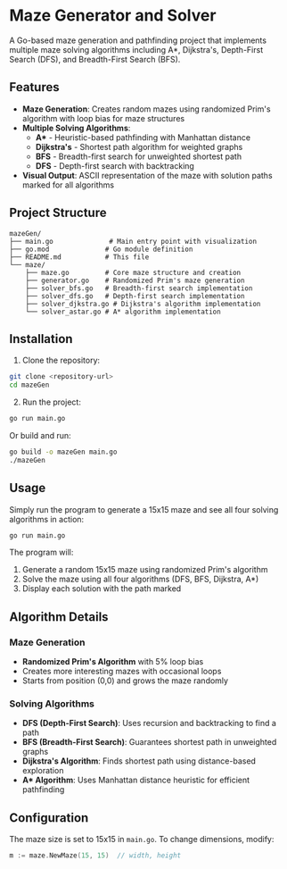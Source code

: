 # Maze Generator and Solver

A Go-based maze generation and pathfinding project that implements multiple maze solving algorithms including A\*, Dijkstra's, Depth-First Search (DFS), and Breadth-First Search (BFS).

## Features

- **Maze Generation**: Creates random mazes using randomized Prim's algorithm with loop bias for maze structures
- **Multiple Solving Algorithms**:
  - **A\*** - Heuristic-based pathfinding with Manhattan distance
  - **Dijkstra's** - Shortest path algorithm for weighted graphs
  - **BFS** - Breadth-first search for unweighted shortest path
  - **DFS** - Depth-first search with backtracking
- **Visual Output**: ASCII representation of the maze with solution paths marked for all algorithms

## Project Structure

```
mazeGen/
├── main.go              # Main entry point with visualization
├── go.mod              # Go module definition
├── README.md           # This file
└── maze/
    ├── maze.go         # Core maze structure and creation
    ├── generator.go    # Randomized Prim's maze generation
    ├── solver_bfs.go   # Breadth-first search implementation
    ├── solver_dfs.go   # Depth-first search implementation
    ├── solver_djkstra.go # Dijkstra's algorithm implementation
    └── solver_astar.go # A* algorithm implementation
```

## Installation

1. Clone the repository:

```bash
git clone <repository-url>
cd mazeGen
```

2. Run the project:

```bash
go run main.go
```

Or build and run:

```bash
go build -o mazeGen main.go
./mazeGen
```

## Usage

Simply run the program to generate a 15x15 maze and see all four solving algorithms in action:

```bash
go run main.go
```

The program will:

1. Generate a random 15x15 maze using randomized Prim's algorithm
2. Solve the maze using all four algorithms (DFS, BFS, Dijkstra, A\*)
3. Display each solution with the path marked

## Algorithm Details

### Maze Generation

- **Randomized Prim's Algorithm** with 5% loop bias
- Creates more interesting mazes with occasional loops
- Starts from position (0,0) and grows the maze randomly

### Solving Algorithms

- **DFS (Depth-First Search)**: Uses recursion and backtracking to find a path
- **BFS (Breadth-First Search)**: Guarantees shortest path in unweighted graphs
- **Dijkstra's Algorithm**: Finds shortest path using distance-based exploration
- **A\* Algorithm**: Uses Manhattan distance heuristic for efficient pathfinding

## Configuration

The maze size is set to 15x15 in `main.go`. To change dimensions, modify:

```go
m := maze.NewMaze(15, 15)  // width, height
```
